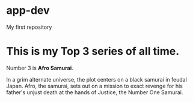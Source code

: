 # app-dev
 My first repository
# This is my Top 3 series of all time.
Number 3 is **Afro Samurai**.

In a grim alternate universe, the plot centers on a black samurai in feudal Japan. Afro, the samurai, sets out on a mission to exact revenge for his father's unjust death at the hands of Justice, the Number One Samurai.

